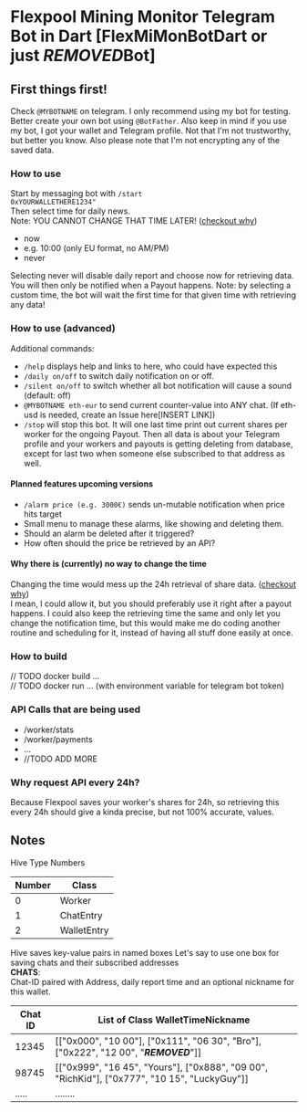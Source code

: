 # Flexpool Mining Monitor Telegram Bot in Dart [FlexMiMonBotDart or just ***REMOVED***Bot]

## First things first!
Check `@MYBOTNAME` on telegram. I only recommend using my bot for testing.
Better create your own bot using `@BotFather`. Also keep in mind if you use my bot,
I got your wallet and Telegram profile. Not that I'm not trustworthy, but better you know.
Also please note that I'm not encrypting any of the saved data.

### How to use
Start by messaging bot with <code>/start 0xYOURWALLETHERE1234"</code>  
Then select time for daily news.  
Note: YOU CANNOT CHANGE THAT TIME LATER!
([checkout why](#why-there-is-currently-no-way-to-change-the-time))
- now
- e.g. 10:00 (only EU format, no AM/PM)
- never

Selecting never will disable daily report and choose now for retrieving data. You will then only be notified when a Payout happens.
Note: by selecting a custom time, the bot will wait the first time for that given time with retrieving any data!

### How to use (advanced)
Additional commands:
- <code>/help</code> displays help and links to here, who could have expected this
- <code>/daily on/off</code> to switch daily notification on or off.
- <code>/silent on/off</code> to switch whether all bot notification will cause a sound (default: off)
- <code>@MYBOTNAME eth-eur</code> to send current counter-value into ANY chat. (If eth-usd is needed, create an Issue here[INSERT LINK])
- <code>/stop</code> will stop this bot. It will one last time print out current shares per worker for the ongoing Payout.
Then all data is about your Telegram profile and your workers and payouts is getting deleting from database, except for last two when someone else subscribed to that address as well.

#### Planned features upcoming versions
- <code>/alarm price (e.g. 3000€)</code> sends un-mutable notification when price hits target
- Small menu to manage these alarms, like showing and deleting them.
- Should an alarm be deleted after it triggered?
- How often should the price be retrieved by an API?

#### Why there is (currently) no way to change the time
Changing the time would mess up the 24h retrieval of share data. ([checkout why](#why-request-api-every-24h))  
I mean, I could allow it, but you should preferably use it right after a payout happens.
I could also keep the retrieving time the same and only let you change the notification time, 
but this would make me do coding another routine and scheduling for it, instead of having all stuff done easily at once.


### How to build
// TODO docker build ...  
// TODO docker run ... (with environment variable for telegram bot token)


### API Calls that are being used
- /worker/stats
- /worker/payments
- ...
- //TODO ADD MORE

### Why request API every 24h?
Because Flexpool saves your worker's shares for 24h,
so retrieving this every 24h should give a kinda precise, but not 100% accurate, values.

## Notes
Hive Type Numbers

| Number | Class       |
|--------|-------------|
| 0      | Worker      |
| 1      | ChatEntry   |
| 2      | WalletEntry |

Hive saves key-value pairs in named boxes
Let's say to use one box for saving chats and their subscribed addresses  
**CHATS**:  
Chat-ID paired with Address, daily report time and an optional nickname for this wallet.

| Chat ID | List of Class WalletTimeNickname                                                             |
|---------|----------------------------------------------------------------------------------------------|
| 12345   | [["0x000", "10 00"], ["0x111", "06 30", "Bro"], ["0x222", "12 00", "***REMOVED***"]]          |
| 98745   | [["0x999", "16 45", "Yours"], ["0x888", "09 00", "RichKid"], ["0x777", "10 15", "LuckyGuy"]] |
| .....   | ........                                                                                     |

